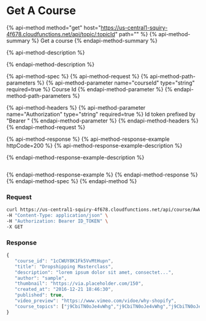 # Get A Course

{% api-method method="get" host="https://us-central1-squiry-4f678.cloudfunctions.net/api/topic/:topicId" path="" %}
{% api-method-summary %}
Get a course
{% endapi-method-summary %}

{% api-method-description %}

{% endapi-method-description %}

{% api-method-spec %}
{% api-method-request %}
{% api-method-path-parameters %}
{% api-method-parameter name="courseId" type="string" required=true %}
Course Id
{% endapi-method-parameter %}
{% endapi-method-path-parameters %}

{% api-method-headers %}
{% api-method-parameter name="Authorization" type="string" required=true %}
Id token prefixed by "Bearer "
{% endapi-method-parameter %}
{% endapi-method-headers %}
{% endapi-method-request %}

{% api-method-response %}
{% api-method-response-example httpCode=200 %}
{% api-method-response-example-description %}

{% endapi-method-response-example-description %}

```

```

{% endapi-method-response-example %}
{% endapi-method-response %}
{% endapi-method-spec %}
{% endapi-method %}

### **Request**

```bash
curl https://us-central1-squiry-4f678.cloudfunctions.net/api/course/AwWaRuYt94iCex4rtE4X \
-H "Content-Type: application/json" \
-H "Authorization: Bearer ID_TOKEN" \
-X GET
```

### **Response**

```javascript
{
   "course_id": "1cCWUY8K1Fk5VvMtHupn",
   "title": "Dropshipping Masterclass",
   "description": "lorem ipsum dolor sit amet, consectet...",
   "author": "sample",
   "thumbnail": "https://via.placeholder.com/150",
   "created_at": "2016-12-21 18:46:30",
   "published": true,
   "video_preview": "https://www.vimeo.com/vidoe/why-shopify",
   "course_topics": ["j9CbiTN0oJe4vWhg","j9CbiTN0oJe4vWhg","j9CbiTN0oJe4vWhg"],
}
```
